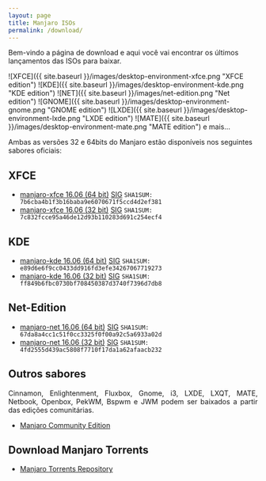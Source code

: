 ```yaml
---
layout: page
title: Manjaro ISOs
permalink: /download/
---
```


Bem-vindo a página de download e aqui você vai encontrar os últimos lançamentos das ISOs para baixar.

 ![XFCE]({{ site.baseurl }}/images/desktop-environment-xfce.png "XFCE edition")
 ![KDE]({{ site.baseurl }}/images/desktop-environment-kde.png "KDE edition")
 ![NET]({{ site.baseurl }}/images/net-edition.png "Net edition")
 ![GNOME]({{ site.baseurl }}/images/desktop-environment-gnome.png "GNOME edition")
 ![LXDE]({{ site.baseurl }}/images/desktop-environment-lxde.png "LXDE edition")
 ![MATE]({{ site.baseurl }}/images/desktop-environment-mate.png "MATE edition")
e mais...

Ambas as versões 32 e 64bits do Manjaro estão disponíveis nos seguintes sabores oficiais:

## XFCE

 - [manjaro-xfce 16.06 (64 bit)](http://sourceforge.net/projects/manjarolinux/files/release/16.06-rc1/xfce/manjaro-xfce-16.06-rc1-x86_64.iso) [SIG](http://sourceforge.net/projects/manjarolinux/files/release/16.06-rc1/xfce/manjaro-xfce-16.06-rc1-x86_64.iso.sig)
   `SHA1SUM: 7b6cba4b1f3b16baba9e6070671f5ccd4d2ef381`
 - [manjaro-xfce 16.06 (32 bit)](http://sourceforge.net/projects/manjarolinux/files/release/16.06-rc1/xfce/manjaro-xfce-16.06-rc1-i686.iso) [SIG](http://sourceforge.net/projects/manjarolinux/files/release/16.06-rc1/xfce/manjaro-xfce-16.06-rc1-i686.iso.sig)
   `SHA1SUM: 7c832fcce95a46de12d93b110283d691c254ecf4`

## KDE

 - [manjaro-kde 16.06 (64 bit)](http://sourceforge.net/projects/manjarolinux/files/release/16.06-rc1/kde/manjaro-kde-16.06-rc1-x86_64.iso) [SIG](http://sourceforge.net/projects/manjarolinux/files/release/16.06-rc1/kde/manjaro-kde-16.06-rc1-x86_64.iso.sig)
   `SHA1SUM: e89d6e6f9cc0433dd916fd3efe34267067719273`
 - [manjaro-kde 16.06 (32 bit)](http://sourceforge.net/projects/manjarolinux/files/release/16.06-rc1/kde/manjaro-kde-16.06-rc1-i686.iso) [SIG](http://sourceforge.net/projects/manjarolinux/files/release/16.06-rc1/kde/manjaro-kde-16.06-rc1-i686.iso.sig)
   `SHA1SUM: ff849b6fbc0730bf708450387d3740f7396d7db8`

## Net-Edition

 - [manjaro-net 16.06 (64 bit)](http://sourceforge.net/projects/manjarolinux/files/release/16.06-rc1/netinstall/manjaro-net-16.06-rc1-x86_64.iso) [SIG](http://sourceforge.net/projects/manjarolinux/files/release/16.06-rc1/netinstall/manjaro-net-16.06-rc1-x86_64.iso.sig)
   `SHA1SUM: 67da8a4cc1c51f0cc3325f0f00a92c5a6933a02d`
 - [manjaro-net 16.06 (32 bit)](http://sourceforge.net/projects/manjarolinux/files/release/16.06-rc1/netinstall/manjaro-net-16.06-rc1-i686.iso) [SIG](http://sourceforge.net/projects/manjarolinux/files/release/16.06-rc1/netinstall/manjaro-net-16.06-rc1-i686.iso.sig)
   `SHA1SUM: 4fd2555d439ac5808f7710f17da1a62afaacb232`

## Outros sabores

<p style="text-align: justify;">Cinnamon, Enlightenment, Fluxbox, Gnome, i3, LXDE, LXQT, MATE, Netbook, Openbox, PekWM, Bspwm e JWM podem ser baixados a partir das edições comunitárias.</p>

 - [Manjaro Community Edition](https://sourceforge.net/projects/manjarolinux/files/community/)

## Download Manjaro Torrents

 - [Manjaro Torrents Repository](http://sourceforge.net/projects/manjarotorrents/)